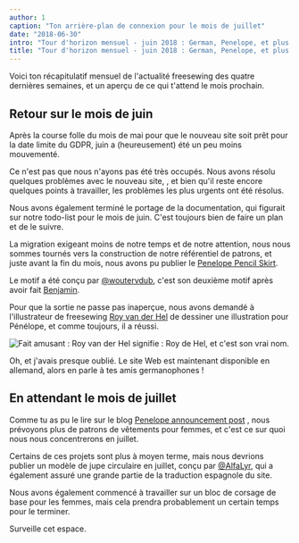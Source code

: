 ```yaml
---
author: 1
caption: "Ton arrière-plan de connexion pour le mois de juillet"
date: "2018-06-30"
intro: "Tour d'horizon mensuel - juin 2018 : German, Penelope, et plus de vêtements pour femmes à l'horizon."
title: "Tour d'horizon mensuel - juin 2018 : German, Penelope, et plus de vêtements pour femmes à l'horizon."
---
```


Voici ton récapitulatif mensuel de l'actualité freesewing des quatre dernières semaines, et un aperçu de ce qui t'attend le mois prochain.

## Retour sur le mois de juin

Après la course folle du mois de mai pour que le nouveau site soit prêt pour la date limite du GDPR, juin a (heureusement) été un peu moins mouvementé.

Ce n'est pas que nous n'ayons pas été très occupés. Nous avons résolu quelques problèmes avec le nouveau site, , et bien qu'il reste encore quelques points à travailler, les problèmes les plus urgents ont été résolus.

Nous avons également terminé le portage de la documentation, qui figurait sur notre todo-list pour le mois de juin. C'est toujours bien de faire un plan et de le suivre.

La migration exigeant moins de notre temps et de notre attention, nous nous sommes tournés vers la construction de notre référentiel de patrons, et juste avant la fin du mois, nous avons pu publier le [Penelope Pencil Skirt](/patterns/penelope).

Le motif a été conçu par [@woutervdub](/users/woutervdub), c'est son deuxième motif après avoir fait [Benjamin](/patterns/benjamin).

Pour que la sortie ne passe pas inaperçue, nous avons demandé à l'illustrateur de freesewing [Roy van der Hel](https://www.deviantart.com/royvdhel-art) de dessiner une illustration pour Pénélope, et comme toujours, il a réussi.

![Fait amusant : Roy van der Hel signifie : Roy de Hel, et c'est son vrai nom.](penelope.jpg)

Oh, et j'avais presque oublié. Le site Web est maintenant disponible en allemand, alors en parle à tes amis germanophones !

## En attendant le mois de juillet

Comme tu as pu le lire sur le blog [Penelope announcement post](/blog/announcing-penelope) , nous prévoyons plus de patrons de vêtements pour femmes, et c'est ce sur quoi nous nous concentrerons en juillet.

Certains de ces projets sont plus à moyen terme, mais nous devrions publier un modèle de jupe circulaire en juillet, conçu par [@AlfaLyr](/users/alfalyr), qui a également assuré une grande partie de la traduction espagnole du site.

Nous avons également commencé à travailler sur un bloc de corsage de base pour les femmes, mais cela prendra probablement un certain temps pour le terminer.

Surveille cet espace.

